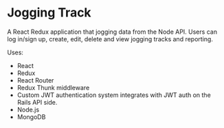 # Jogging Track

A React Redux application that jogging data from the Node API. Users can log in/sign up, create, edit, delete and view jogging tracks and reporting. 

Uses:
* React
* Redux
* React Router
* Redux Thunk middleware
* Custom JWT authentication system integrates with JWT auth on the Rails API side.
* Node.js
* MongoDB
